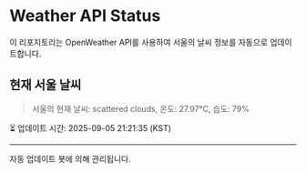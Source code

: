 
# Weather API Status

이 리포지토리는 OpenWeather API를 사용하여 서울의 날씨 정보를 자동으로 업데이트합니다.

## 현재 서울 날씨
> 서울의 현재 날씨: scattered clouds, 온도: 27.97°C, 습도: 79%

⏳ 업데이트 시간: 2025-09-05 21:21:35 (KST)

---
자동 업데이트 봇에 의해 관리됩니다.
